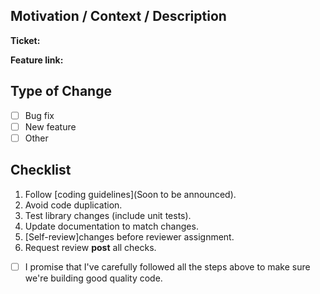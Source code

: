 <!-- For additional information about this template, see .github/pull_request_template_explanation.md -->

## Motivation / Context / Description

<!-- Please add the related ticket, with all the information needed to understand the PR, including peer-review steps. -->

**Ticket:** [<Ticket-ID>]()

<!-- If you don't plan to set up the following links, remove them -->

**Feature link:**

## Type of Change

- [ ] Bug fix
- [ ] New feature
- [ ] Other

## Checklist

1. Follow [coding guidelines](Soon to be announced).
2. Avoid code duplication.
3. Test library changes (include unit tests).
4. Update documentation to match changes.
5. [Self-review]changes before reviewer assignment.
6. Request review **post** all checks.

- [ ] I promise that I've carefully followed all the steps above to make sure we're building good quality code.
